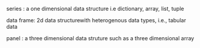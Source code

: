 series : a one dimensional data structure i.e dictionary, array, list, tuple

data frame: 2d data structurewith heterogenous data types, i.e., tabular data

panel : a three dimensional data struture such as a three dimensional array


